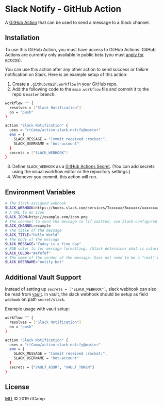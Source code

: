 # Slack Notify - GitHub Action

A [GitHub Action](https://github.com/features/actions) that can be used to send a message to a Slack channel.

## Installation

To use this GitHub Action, you must have access to GitHub Actions. GitHub Actions are currently only available in public beta (you must [apply for access](https://github.com/features/actions)).

You can use this action after any other action to send success or failure notification on Slack. Here is an example setup of this action:

1. Create a `.github/main.workflow` in your GitHub repo.
2. Add the following code to the `main.workflow` file and commit it to the repo's `master` branch.

```bash
workflow "" {
  resolves = ["Slack Notification"]
  on = "push"
}

action "Slack Notification" {
  uses = "rtCamp/action-slack-notify@master"
  env = {
    SLACK_MESSAGE = "Commit received :rocket:",
    SLACK_USERNAME = "bot-account"
  }
  secrets = ["SLACK_WEBHOOK"]
}
```

3. Define `SLACK_WEBHOOK` as a [GitHub Actions Secret](https://developer.github.com/actions/creating-workflows/storing-secrets). (You can add secrets using the visual workflow editor or the repository settings.)
4. Whenever you commit, this action will run.

## Environment Variables

```bash
# The Slack-assigned webhook
SLACK_WEBHOOK=https://hooks.slack.com/services/Txxxxxx/Bxxxxxx/xxxxxxxx
# A URL to an icon
SLACK_ICON=http://example.com/icon.png
# The channel to send the message to (if omitted, use Slack-configured default)
SLACK_CHANNEL=example
# The title of the message
SLACK_TITLE="Hello World"
# The body of the message
SLACK_MESSAGE="Today is a fine day"
# RGB color to for message formatting. (Slack determines what is colored by this)
SLACK_COLOR="#efefef"
# The name of the sender of the message. Does not need to be a "real" username
SLACK_USERNAME="notify-bot"
```
## Additional Vault Support

Instead of setting up `secrets = ["SLACK_WEBHOOK"]`, slack webhook can also be read from [vault](https://www.vaultproject.io/). In vault, the slack webhook should be setup as field `webhook` on path `secret/slack`.

Example usage with vault setup:

```bash
workflow "" {
  resolves = ["Slack Notification"]
  on = "push"
}

action "Slack Notification" {
  uses = "rtCamp/action-slack-notify@master"
  env = {
    SLACK_MESSAGE = "Commit received :rocket:",
    SLACK_USERNAME = "bot-account"
  }
  secrets = ["VAULT_ADDR", "VAULT_TOKEN"]
}
```

## License

[MIT](LICENSE) © 2019 rtCamp
